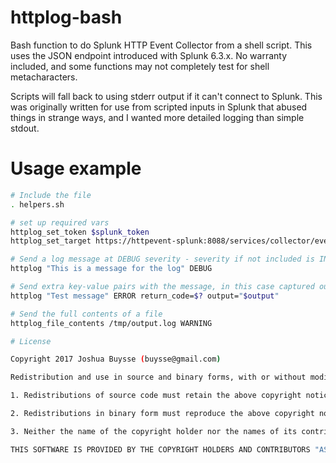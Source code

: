 # httplog-bash
Bash function to do Splunk HTTP Event Collector from a shell script. This uses the JSON endpoint introduced with Splunk 6.3.x.  No warranty included, and some functions may not completely test for shell metacharacters.

Scripts will fall back to using stderr output if it can't connect to Splunk.  This was originally written for use from scripted inputs in Splunk that abused things in strange ways, and I wanted more detailed logging than simple stdout.  

# Usage example

```sh
# Include the file
. helpers.sh

# set up required vars
httplog_set_token $splunk_token
httplog_set_target https://httpevent-splunk:8088/services/collector/event

# Send a log message at DEBUG severity - severity if not included is INFO
httplog "This is a message for the log" DEBUG

# Send extra key-value pairs with the message, in this case captured output and return code from another command
httplog "Test message" ERROR return_code=$? output="$output"

# Send the full contents of a file
httplog_file_contents /tmp/output.log WARNING 

# License

Copyright 2017 Joshua Buysse (buysse@gmail.com)

Redistribution and use in source and binary forms, with or without modification, are permitted provided that the following conditions are met:

1. Redistributions of source code must retain the above copyright notice, this list of conditions and the following disclaimer.

2. Redistributions in binary form must reproduce the above copyright notice, this list of conditions and the following disclaimer in the documentation and/or other materials provided with the distribution.

3. Neither the name of the copyright holder nor the names of its contributors may be used to endorse or promote products derived from this software without specific prior written permission.

THIS SOFTWARE IS PROVIDED BY THE COPYRIGHT HOLDERS AND CONTRIBUTORS "AS IS" AND ANY EXPRESS OR IMPLIED WARRANTIES, INCLUDING, BUT NOT LIMITED TO, THE IMPLIED WARRANTIES OF MERCHANTABILITY AND FITNESS FOR A PARTICULAR PURPOSE ARE DISCLAIMED. IN NO EVENT SHALL THE COPYRIGHT HOLDER OR CONTRIBUTORS BE LIABLE FOR ANY DIRECT, INDIRECT, INCIDENTAL, SPECIAL, EXEMPLARY, OR CONSEQUENTIAL DAMAGES (INCLUDING, BUT NOT LIMITED TO, PROCUREMENT OF SUBSTITUTE GOODS OR SERVICES; LOSS OF USE, DATA, OR PROFITS; OR BUSINESS INTERRUPTION) HOWEVER CAUSED AND ON ANY THEORY OF LIABILITY, WHETHER IN CONTRACT, STRICT LIABILITY, OR TORT (INCLUDING NEGLIGENCE OR OTHERWISE) ARISING IN ANY WAY OUT OF THE USE OF THIS SOFTWARE, EVEN IF ADVISED OF THE POSSIBILITY OF SUCH DAMAGE.

